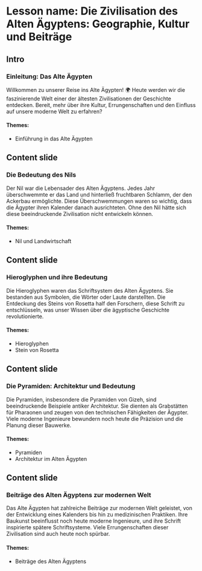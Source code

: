 # Lesson name: Die Zivilisation des Alten Ägyptens: Geographie, Kultur und Beiträge

## Intro

### Einleitung: Das Alte Ägypten

Willkommen zu unserer Reise ins Alte Ägypten! 🌍 Heute werden wir die faszinierende Welt einer der ältesten Zivilisationen der Geschichte entdecken. Bereit, mehr über ihre Kultur, Errungenschaften und den Einfluss auf unsere moderne Welt zu erfahren?

#### **Themes:**
- Einführung in das Alte Ägypten

## Content slide

### Die Bedeutung des Nils

Der Nil war die Lebensader des Alten Ägyptens. Jedes Jahr überschwemmte er das Land und hinterließ fruchtbaren Schlamm, der den Ackerbau ermöglichte. Diese Überschwemmungen waren so wichtig, dass die Ägypter ihren Kalender danach ausrichteten. Ohne den Nil hätte sich diese beeindruckende Zivilisation nicht entwickeln können.

#### **Themes:**
- Nil und Landwirtschaft

## Content slide

### Hieroglyphen und ihre Bedeutung

Die Hieroglyphen waren das Schriftsystem des Alten Ägyptens. Sie bestanden aus Symbolen, die Wörter oder Laute darstellten. Die Entdeckung des Steins von Rosetta half den Forschern, diese Schrift zu entschlüsseln, was unser Wissen über die ägyptische Geschichte revolutionierte.

#### **Themes:**
- Hieroglyphen
- Stein von Rosetta

## Content slide

### Die Pyramiden: Architektur und Bedeutung

Die Pyramiden, insbesondere die Pyramiden von Gizeh, sind beeindruckende Beispiele antiker Architektur. Sie dienten als Grabstätten für Pharaonen und zeugen von den technischen Fähigkeiten der Ägypter. Viele moderne Ingenieure bewundern noch heute die Präzision und die Planung dieser Bauwerke.

#### **Themes:**
- Pyramiden
- Architektur im Alten Ägypten

## Content slide

### Beiträge des Alten Ägyptens zur modernen Welt

Das Alte Ägypten hat zahlreiche Beiträge zur modernen Welt geleistet, von der Entwicklung eines Kalenders bis hin zu medizinischen Praktiken. Ihre Baukunst beeinflusst noch heute moderne Ingenieure, und ihre Schrift inspirierte spätere Schriftsysteme. Viele Errungenschaften dieser Zivilisation sind auch heute noch spürbar.

#### **Themes:**
- Beiträge des Alten Ägyptens
